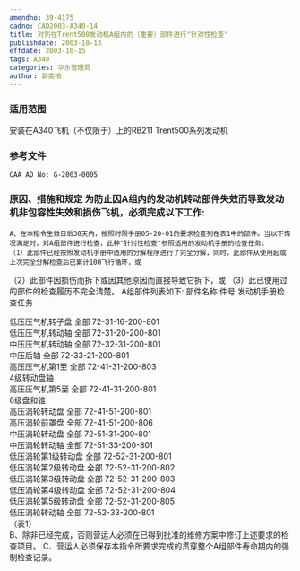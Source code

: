 ```yaml
---
amendno: 39-4175
cadno: CAD2003-A340-14
title: 对列在Trent500发动机A组内的（重要）部件进行"针对性检查"
publishdate: 2003-10-13
effdate: 2003-10-15
tags: A340
categories: 华东管理局
author: 郭奕柏
---
```


### 适用范围 
安装在A340飞机（不仅限于）上的RB211 Trent500系列发动机

### 参考文件
    CAA AD No: G-2003-0005 

### 原因、措施和规定     为防止因A组内的发动机转动部件失效而导致发动机非包容性失效和损伤飞机，必须完成以下工作: 
    A、在本指令生效日后30天内，按照时限手册05-20-01的要求检查列在表1中的部件。当以下情况满足时，对A组部件进行检查，此种"针对性检查"参照适用的发动机手册的检查任务: 
    （1）此部件已经按照发动机手册中适用的分解程序进行了完全分解，同时，此部件从使用起或上次完全分解检查后已累计100飞行循环，或 
（2）此部件因损伤而拆下或因其他原因而直接导致它拆下，或 
（3）此已使用过的部件的检查履历不完全清楚。 A组部件列表如下: 部件名称 件号 发动机手册检查任务 

  
低压压气机转子盘  全部  72-31-16-200-801  
低压压气机转动轴  全部  72-31-20-200-801  
中压压气机转动轴  全部  72-32-31-200-801  
中压后轴  全部  72-33-21-200-801  
高压压气机第1至  全部  72-41-31-200-803  
4级转动盘轴  
高压压气机第5至  全部  72-41-31-200-801  
6级盘和锥  
高压涡轮转动盘  全部  72-41-51-200-801  
高压涡轮前罩盘  全部  72-41-51-200-806  
中压涡轮转动盘  全部  72-51-31-200-801  
中压涡轮转动轴  全部  72-51-33-200-801  
低压涡轮第1级转动盘  全部  72-52-31-200-801  
低压涡轮第2级转动盘  全部  72-52-31-200-802  
低压涡轮第3级转动盘  全部  72-52-31-200-803  
低压涡轮第4级转动盘  全部  72-52-31-200-804  
低压涡轮第5级转动盘  全部  72-52-31-200-805  
低压涡轮转动轴  全部  72-52-33-200-801  
（表1）  
    B、除非已经完成，否则营运人必须在已得到批准的维修方案中修订上述要求的检查项目。     C、营运人必须保存本指令所要求完成的贯穿整个A组部件寿命期内的强制检查记录。

